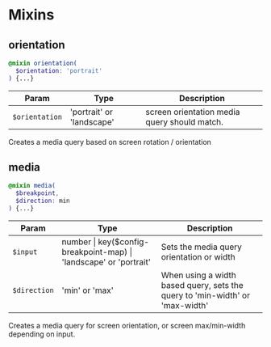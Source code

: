 # Mixins

## orientation <Badge text="private" type="warning"/>
```scss
@mixin orientation(
  $orientation: 'portrait'
) {...}
```
| Param | Type | Description |
| --- | --- | --- |
| `$orientation` | 'portrait' or 'landscape' | screen orientation media query should match. |

Creates a media query based on screen rotation / orientation

## media
```scss
@mixin media(
  $breakpoint,
  $direction: min
) {...}
```
| Param | Type | Description |
| --- | --- | --- |
| `$input` | number \| key($config-breakpoint-map) \| 'landscape' or 'portrait' | Sets the media query orientation or width |
| `$direction` | 'min' or 'max' | When using a width based query, sets the query to 'min-width' or 'max-width' |

Creates a media query for screen orientation, or screen max/min-width depending on input.
